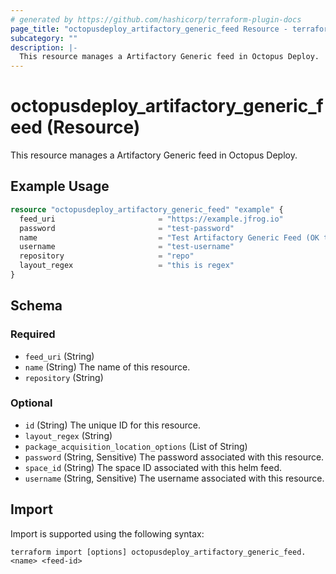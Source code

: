 ```yaml
---
# generated by https://github.com/hashicorp/terraform-plugin-docs
page_title: "octopusdeploy_artifactory_generic_feed Resource - terraform-provider-octopusdeploy"
subcategory: ""
description: |-
  This resource manages a Artifactory Generic feed in Octopus Deploy.
---
```


# octopusdeploy_artifactory_generic_feed (Resource)

This resource manages a Artifactory Generic feed in Octopus Deploy.

## Example Usage

```terraform
resource "octopusdeploy_artifactory_generic_feed" "example" {
  feed_uri                       = "https://example.jfrog.io"
  password                       = "test-password"
  name                           = "Test Artifactory Generic Feed (OK to Delete)"
  username                       = "test-username"
  repository                     = "repo"
  layout_regex                   = "this is regex"
}
```

<!-- schema generated by tfplugindocs -->
## Schema

### Required

- `feed_uri` (String)
- `name` (String) The name of this resource.
- `repository` (String)

### Optional

- `id` (String) The unique ID for this resource.
- `layout_regex` (String)
- `package_acquisition_location_options` (List of String)
- `password` (String, Sensitive) The password associated with this resource.
- `space_id` (String) The space ID associated with this helm feed.
- `username` (String, Sensitive) The username associated with this resource.

## Import

Import is supported using the following syntax:

```shell
terraform import [options] octopusdeploy_artifactory_generic_feed.<name> <feed-id>
```
